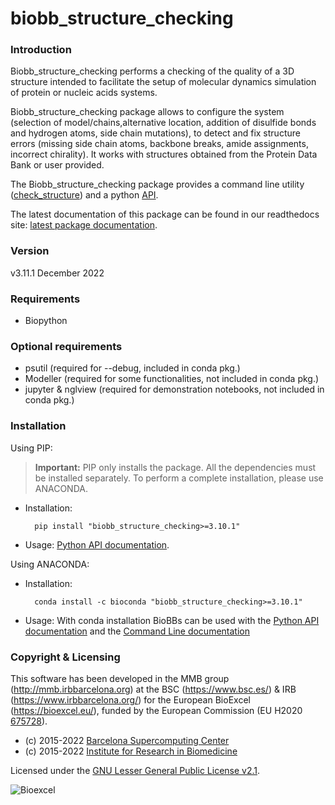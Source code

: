 # biobb_structure_checking
### Introduction
Biobb_structure_checking performs a checking of the quality of a 3D structure intended to facilitate the setup of molecular dynamics simulation of protein or nucleic acids systems.

Biobb_structure_checking package allows to configure the system (selection of model/chains,alternative location, addition of disulfide bonds and hydrogen atoms, side chain mutations), to detect and fix structure errors (missing side chain atoms, backbone breaks, amide assignments, incorrect chirality). It works with structures obtained from the Protein Data Bank or user provided.

The Biobb_structure_checking package provides a command line utility ([check_structure](https://biobb-structure-checking.readthedocs.io/en/latest/command_line_usage.html)) and a python [API](https://biobb-structure-checking.readthedocs.io/en/latest/biobb_structure_checking.html).

The latest documentation of this package can be found in our readthedocs site:
[latest package documentation](http://biobb_structure_checking.readthedocs.io/en/latest/).

### Version
v3.11.1 December 2022

### Requirements

* Biopython
### Optional requirements
* psutil (required for --debug, included in conda pkg.)
* Modeller (required for some functionalities, not included in conda pkg.)
* jupyter & nglview (required for demonstration notebooks, not included in conda pkg.)

### Installation
Using PIP:

> **Important:** PIP only installs the package. All the dependencies must be installed separately. To perform a complete installation, please use ANACONDA.

* Installation:

        pip install "biobb_structure_checking>=3.10.1"

* Usage: [Python API documentation](https://biobb_structure_checking.readthedocs.io/en/latest/modules.html).

Using ANACONDA:

* Installation:

        conda install -c bioconda "biobb_structure_checking>=3.10.1"

* Usage: With conda installation BioBBs can be used with the [Python API documentation](https://biobb_structure_checking.readthedocs.io/en/latest/modules.html) and the  [Command Line documentation](https://biobb_structure_checking.readthedocs.io/en/latest/command_line.html)

### Copyright & Licensing
This software has been developed in the MMB group (http://mmb.irbbarcelona.org) at the
BSC (https://www.bsc.es/) & IRB (https://www.irbbarcelona.org/) for the European BioExcel (https://bioexcel.eu/), funded by the European Commission
(EU H2020 [675728](https://cordis.europa.eu/projects/675728)).

* (c) 2015-2022 [Barcelona Supercomputing Center](https://www.bsc.es/)
* (c) 2015-2022 [Institute for Research in Biomedicine](https://www.irbbarcelona.org/)

Licensed under the
[GNU Lesser General Public License v2.1](https://www.gnu.org/licenses/old-licenses/lgpl-2.1.html).

![](https://bioexcel.eu/wp-content/uploads/2015/12/Bioexcell_logo_1080px_transp.png "Bioexcel")
